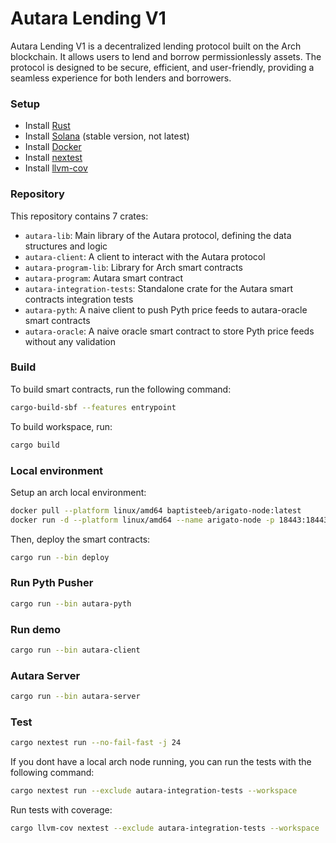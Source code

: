 # Autara Lending V1

Autara Lending V1 is a decentralized lending protocol built on the Arch blockchain. It allows users to lend and borrow permissionlessly assets.
The protocol is designed to be secure, efficient, and user-friendly, providing a seamless experience for both lenders and borrowers.

### Setup

- Install [Rust](https://www.rust-lang.org/tools/install)
- Install [Solana](https://docs.anza.xyz/cli/install) (stable version, not latest)
- Install [Docker](https://docs.docker.com/engine/install/)
- Install [nextest](https://nexte.st/book/installation.html)
- Install [llvm-cov](https://nexte.st/docs/integrations/test-coverage/?h=cove)


### Repository

This repository contains 7 crates:

- `autara-lib`: Main library of the Autara protocol, defining the data structures and logic
- `autara-client`: A client to interact with the Autara protocol
- `autara-program-lib`: Library for Arch smart contracts
- `autara-program`: Autara smart contract
- `autara-integration-tests`: Standalone crate for the Autara smart contracts integration tests
- `autara-pyth`: A naive client to push Pyth price feeds to autara-oracle smart contracts
- `autara-oracle`: A naive oracle smart contract to store Pyth price feeds without any validation

### Build

To build smart contracts, run the following command:

```bash
cargo-build-sbf --features entrypoint
```

To build workspace, run:

```bash
cargo build
```

### Local environment

Setup an arch local environment:

```bash
docker pull --platform linux/amd64 baptisteeb/arigato-node:latest
docker run -d --platform linux/amd64 --name arigato-node -p 18443:18443 -p 3030:3030 -p 9002:9002 baptisteeb/arigato-node:latest
```

Then, deploy the smart contracts:

```bash
cargo run --bin deploy
```

### Run Pyth Pusher

```bash
cargo run --bin autara-pyth
```

### Run demo

```bash
cargo run --bin autara-client
```

### Autara Server

```bash
cargo run --bin autara-server
```

### Test

```bash
cargo nextest run --no-fail-fast -j 24
```

If you dont have a local arch node running, you can run the tests with the following command:

```bash
cargo nextest run --exclude autara-integration-tests --workspace
```

Run tests with coverage:

```bash
cargo llvm-cov nextest --exclude autara-integration-tests --workspace
```

